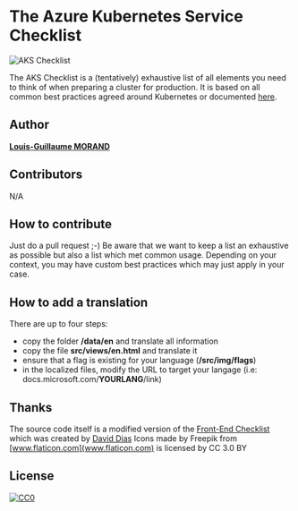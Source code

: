 # The Azure Kubernetes Service Checklist

![AKS Checklist](https://github.com/lgmorand/aks-checklist/blob/master/src/img/banners/logo-aks-checklist.png)

The AKS Checklist is a (tentatively) exhaustive list of all elements you need to think of when preparing a cluster for production. It is based on all common best practices agreed around Kubernetes or documented [here](https://docs.microsoft.com/en-us/azure/aks/best-practices).

## Author

**[Louis-Guillaume MORAND](https://github.com/lgmorand)**

## Contributors

N/A

## How to contribute

Just do a pull request ;-)
Be aware that we want to keep a list an exhaustive as possible but also a list which met common usage. Depending on your context, you may have custom best practices which may just apply in your case.

## How to add a translation

There are up to four steps:

- copy the folder **/data/en** and translate all information
- copy the file **src/views/en.html** and translate it
- ensure that a flag is existing for your language (**/src/img/flags**)
- in the localized files, modify the URL to target your langage (i.e: docs.microsoft.com/**YOURLANG**/link)

## Thanks

The source code itself is a modified version of the [Front-End Checklist](https://github.com/thedaviddias/Front-End-Checklist) which was created by [David Dias](https://github.com/thedaviddias)
Icons made by Freepik from [www.flaticon.com](www.flaticon.com) is licensed by CC 3.0 BY

## License

[![CC0](https://i.creativecommons.org/p/zero/1.0/88x31.png)](https://creativecommons.org/publicdomain/zero/1.0/)
